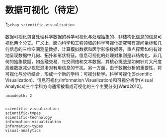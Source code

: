 # 数据可视化（待定）
:label:`chap_scientific-visualization`


数据可视化包含处理科学数据的科学可视化与处理抽象的、非结构化信息的信息可视化两个分支。广义上，面向科学和工程领域的科学可视化研究带有空间坐标和几何信息的三维空间测量数据、计算模拟数据和医学影像数据等，重点探索如何有效地呈现数据中几何、拓扑和形状特征。信息可视化的处理对象则是非结构化、非几何的抽象数据，如金融交易、社交网络和文本数据，其核心挑战是如何针对大尺度高维数据减少视觉混淆对有用信息的干扰。另一方面，由于数据分析的重要性，将可视化与分析结合，形成一个新的学科：可视分析学。科学可视化(Scientific Visualization)、信息可视化(Information Visualization)和可视分析学(Visual Analytics)三个学科方向通常被看成可视化的三个主要分支[Ward2010]。


````toc
:maxdepth: 2


scientific-visualization
scientific-types
scientific-technology
information-visualization
information-types
visual-analytics

````